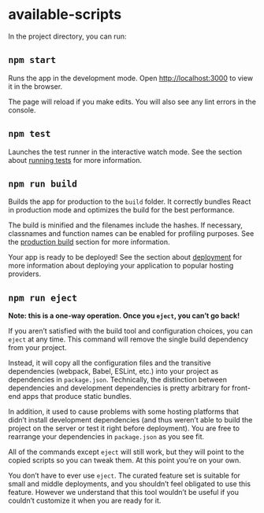 # available-scripts

In the project directory, you can run:

## `npm start`

Runs the app in the development mode. Open [http://localhost:3000](http://localhost:3000/) to view it in the browser.

The page will reload if you make edits. You will also see any lint errors in the console.

## `npm test`

Launches the test runner in the interactive watch mode. See the section about [running tests](running-tests.md) for more information.

## `npm run build`

Builds the app for production to the `build` folder. It correctly bundles React in production mode and optimizes the build for the best performance.

The build is minified and the filenames include the hashes. If necessary, classnames and function names can be enabled for profiling purposes. See the [production build](production-build.md) section for more information.

Your app is ready to be deployed! See the section about [deployment](deployment.md) for more information about deploying your application to popular hosting providers.

## `npm run eject`

**Note: this is a one-way operation. Once you `eject`, you can’t go back!**

If you aren’t satisfied with the build tool and configuration choices, you can `eject` at any time. This command will remove the single build dependency from your project.

Instead, it will copy all the configuration files and the transitive dependencies (webpack, Babel, ESLint, etc.) into your project as dependencies in `package.json`. Technically, the distinction between dependencies and development dependencies is pretty arbitrary for front-end apps that produce static bundles.

In addition, it used to cause problems with some hosting platforms that didn’t install development dependencies (and thus weren’t able to build the project on the server or test it right before deployment). You are free to rearrange your dependencies in `package.json` as you see fit.

All of the commands except `eject` will still work, but they will point to the copied scripts so you can tweak them. At this point you’re on your own.

You don’t have to ever use `eject`. The curated feature set is suitable for small and middle deployments, and you shouldn’t feel obligated to use this feature. However we understand that this tool wouldn’t be useful if you couldn’t customize it when you are ready for it.
